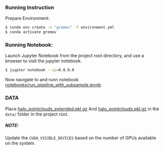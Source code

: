 ### Running Instruction

Prepare Environment:
```bash
$ conda env create -n "gromov" -f environment.yml
$ conda activate gromov
```

### Running Notebook:

Launch Jupyter Notebook from the project root directory, and use a browser to visit the jupyter notebook.

```bash
$ juypter notebook --ip=0.0.0.0
```


Now navigate to and runn notebook [notebooks/run_pipeline_with_subsample.ipynb](notebooks/run_pipeline_with_subsample.ipynb)


### DATA
Place [halo_pointclouds_extended.pkl.gz](https://drive.google.com/file/d/1EKXV2h4Lzk_XS-xG0qVC7_HryP81NhFi/view?usp=sharing) And [halo_pointclouds.pkl.gz](https://drive.google.com/file/d/1oyjjtloTuMEsAipcEDAIQfyAQ1idG29X/view?usp=sharing) in the `data/` folder in the project root.


##### NOTE:
Update the `CUDA_VISIBLE_DEVICES` based on the number of GPUs available on the system.
